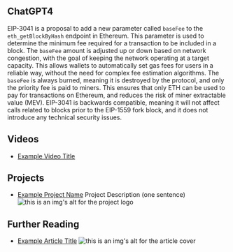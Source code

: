 ## ChatGPT4

EIP-3041 is a proposal to add a new parameter called `baseFee` to the `eth_getBlockByHash` endpoint in Ethereum. This parameter is used to determine the minimum fee required for a transaction to be included in a block. The `baseFee` amount is adjusted up or down based on network congestion, with the goal of keeping the network operating at a target capacity. This allows wallets to automatically set gas fees for users in a reliable way, without the need for complex fee estimation algorithms. The `baseFee` is always burned, meaning it is destroyed by the protocol, and only the priority fee is paid to miners. This ensures that only ETH can be used to pay for transactions on Ethereum, and reduces the risk of miner extractable value (MEV). EIP-3041 is backwards compatible, meaning it will not affect calls related to blocks prior to the EIP-1559 fork block, and it does not introduce any technical security issues.

## Videos

- [Example Video Title](https://www.youtube.com/watch?v=TDGq4aeevgY)

## Projects

- [Example Project Name](https://xxxx.xxx/xxxxx) Project Description (one sentence) ![this is an img's alt for the project logo](https://xxxx.xxx/project-logo.xxx)

## Further Reading

- [Example Article Title](https://xxxx.xxx/xxxxx) ![this is an img's alt for the article cover](https://xxxx.xxx/article-cover.xxx)
